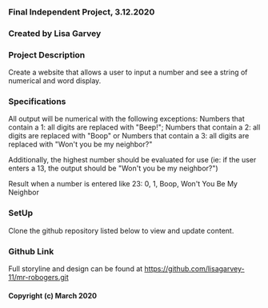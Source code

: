 ### Final Independent Project, 3.12.2020

### Created by Lisa Garvey

### Project Description

Create a website that allows a user to input a number and see a string of numerical and word display.

### Specifications

All output will be numerical with the following exceptions:
Numbers that contain a 1: all digits are replaced with "Beep!"; 
Numbers that contain a 2: all digits are replaced with "Boop" or 
Numbers that contain a 3: all digits are replaced with "Won't you be my neighbor?"

Additionally, the highest number should be evaluated for use (ie: if the user enters a 13, the output should be "Won't you be my neighbor?")

Result when a number is entered like 23: 0, 1, Boop, Won't You Be My Neighbor

### SetUp

Clone the github repository listed below to view and update content.

### Github Link

Full storyline and design can be found at https://github.com/lisagarvey-11/mr-robogers.git

#### Copyright (c) March 2020